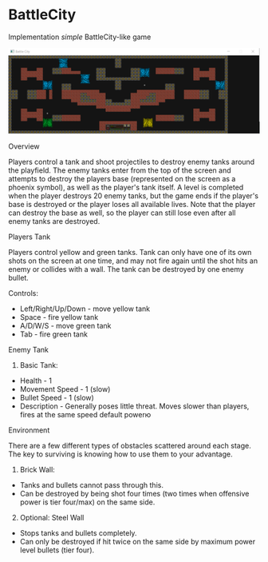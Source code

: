 # BattleCity
Implementation *simple* BattleCity-like game

![alt text](BattleCity/build/screenshot.png)

Overview

Players control a tank and shoot projectiles to destroy enemy tanks around the playfield. The enemy tanks enter from the top of the screen and attempts to destroy the players base (represented on the screen as a phoenix symbol), as well as the player's tank itself. A level is completed when the player destroys 20 enemy tanks, but the game ends if the player's base is destroyed or the player loses all available lives. Note that the player can destroy the base as well, so the player can still lose even after all enemy tanks are destroyed.


Players Tank

Players control yellow and green tanks. Tank can only have one of its own shots on the screen at one time, and may not fire again until the shot hits an enemy or collides with a wall. The tank can be destroyed by one enemy bullet.

Controls:
  - Left/Right/Up/Down - move yellow tank
  - Space - fire yellow tank
  - A/D/W/S - move green tank
  - Tab - fire green tank

Enemy Tank

1. Basic Tank:
  - Health - 1
  - Movement Speed - 1 (slow)
  - Bullet Speed - 1 (slow)
  - Description - Generally poses little threat. Moves slower than players, fires at the same speed default powerю


Environment

There are a few different types of obstacles scattered around each stage. The key to surviving is knowing how to use them to your advantage.

1. Brick Wall:
  - Tanks and bullets cannot pass through this.
  - Can be destroyed by being shot four times (two times when offensive power is tier four/max) on the same side.
2. Optional: Steel Wall
  - Stops tanks and bullets completely.
  - Can only be destroyed if hit twice on the same side by maximum power level bullets (tier four).

